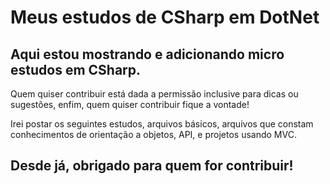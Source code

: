 <h1>Meus estudos de CSharp em DotNet</h1>

<h2>Aqui estou mostrando e adicionando micro estudos em CSharp.</h2>

<p>Quem quiser contribuir está dada a permissão inclusive para dicas ou sugestões, enfim, quem quiser contribuir fique a vontade!</p>

<p>Irei postar os seguintes estudos, arquivos básicos, arquivos que constam conhecimentos de orientação a objetos, API, e projetos usando MVC.</p>

<h2>Desde já, obrigado para quem for contribuir!</h2>
